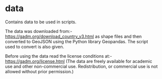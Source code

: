 # data
Contains data to be used in scripts. 

The data was downloaded from:- https://gadm.org/download_country_v3.html as shape files and then converted to GeoJSON using the Python library Geopandas. The script used to convert is also given. 

Before using the data read the license conditions at:- https://gadm.org/license.html (The data are freely available for academic use and other non-commercial use. Redistribution, or commercial use is not allowed without prior permission.)

